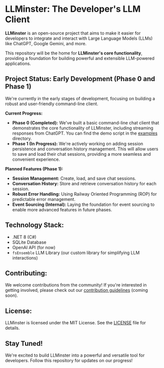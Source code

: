 # LLMinster: The Developer's LLM Client

**LLMinster** is an open-source project that aims to make it easier for developers to integrate and interact with Large Language Models (LLMs) like ChatGPT, Google Gemini, and more. 

This repository will be the home for **LLMinster's core functionality**, providing a foundation for building powerful and extensible LLM-powered applications. 

## Project Status:  Early Development (Phase 0 and Phase 1)

We're currently in the early stages of development, focusing on building a robust and user-friendly command-line client. 

**Current Progress:**

- **Phase 0 (Completed):** We've built a basic command-line chat client that demonstrates the core functionality of LLMinster, including streaming responses from ChatGPT. You can find the demo script in the [examples](/examples) directory.
- **Phase 1 (In Progress):**  We're actively working on adding session persistence and conversation history management.  This will allow users to save and load their chat sessions, providing a more seamless and convenient experience.

**Planned Features (Phase 1):**

- **Session Management:** Create, load, and save chat sessions.
- **Conversation History:**  Store and retrieve conversation history for each session. 
- **Robust Error Handling:**  Using Railway Oriented Programming (ROP) for predictable error management. 
- **Event Sourcing (Internal):**  Laying the foundation for event sourcing to enable more advanced features in future phases.

## Technology Stack:

- .NET 8 (C#)
- SQLite Database
- OpenAI API (for now)
- `fsEnsemble` LLM Library (our custom library for simplifying LLM interactions)

## Contributing:

We welcome contributions from the community!  If you're interested in getting involved, please check out our [contribution guidelines](CONTRIBUTING.md) (coming soon).

## License:

LLMinster is licensed under the MIT License. See the [LICENSE](LICENSE) file for details.

## Stay Tuned!

We're excited to build LLMinster into a powerful and versatile tool for developers.  Follow this repository for updates on our progress!
